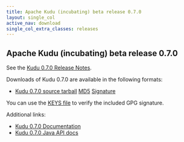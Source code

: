 ```yaml
---
title: Apache Kudu (incubating) beta release 0.7.0
layout: single_col
active_nav: download
single_col_extra_classes: releases
---
```


<!--

Licensed to the Apache Software Foundation (ASF) under one
or more contributor license agreements.  See the NOTICE file
distributed with this work for additional information
regarding copyright ownership.  The ASF licenses this file
to you under the Apache License, Version 2.0 (the
"License"); you may not use this file except in compliance
with the License.  You may obtain a copy of the License at

  http://www.apache.org/licenses/LICENSE-2.0

Unless required by applicable law or agreed to in writing,
software distributed under the License is distributed on an
"AS IS" BASIS, WITHOUT WARRANTIES OR CONDITIONS OF ANY
KIND, either express or implied.  See the License for the
specific language governing permissions and limitations
under the License.

-->

## Apache Kudu (incubating) beta release 0.7.0

See the [Kudu 0.7.0 Release Notes](docs/release_notes.html).

Downloads of Kudu 0.7.0 are available in the following formats:

* [Kudu 0.7.0 source tarball](http://www.apache.org/dyn/closer.lua/incubator/kudu/0.7.0) [MD5](http://archive.apache.org/dist/incubator/kudu/0.7.0/apache-kudu-incubating-0.7.0.tar.gz.md5) [Signature](http://archive.apache.org/dist/incubator/kudu/0.7.0/apache-kudu-incubating-0.7.0.tar.gz.asc)

You can use the [KEYS file](https://archive.apache.org/dist/incubator/kudu/KEYS) to verify the included GPG signature.

Additional links:

* [Kudu 0.7.0 Documentation](docs/)
* [Kudu 0.7.0 Java API docs](apidocs/)
